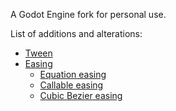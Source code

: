 A Godot Engine fork for personal use.

List of additions and alterations:
* [Tween](https://github.com/adflixit/godot/blob/master/scene/animation/tween.h)
* [Easing](https://github.com/adflixit/godot/blob/master/scene/animation/easing.h)
    * [Equation easing](https://github.com/adflixit/godot/blob/master/scene/animation/easing.h#L21)
    * [Callable easing](https://github.com/adflixit/godot/blob/master/scene/animation/easing.h#L123)
    * [Cubic Bezier easing](https://github.com/adflixit/godot/blob/master/scene/animation/cubic_bezier_easing.h)
